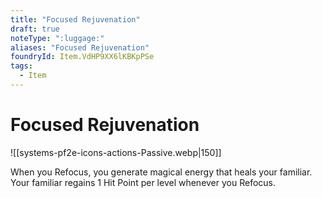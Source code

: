 ```yaml
---
title: "Focused Rejuvenation"
draft: true
noteType: ":luggage:"
aliases: "Focused Rejuvenation"
foundryId: Item.VdHP9XX6lKBKpPSe
tags:
  - Item
---
```


# Focused Rejuvenation
![[systems-pf2e-icons-actions-Passive.webp|150]]

When you Refocus, you generate magical energy that heals your familiar. Your familiar regains 1 Hit Point per level whenever you Refocus.
